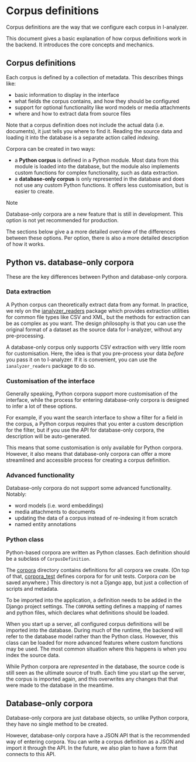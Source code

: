 # Corpus definitions

Corpus definitions are the way that we configure each corpus in I-analyzer.

This document gives a basic explanation of how corpus definitions work in the backend. It introduces the core concepts and mechanics.

## Corpus definitions

Each corpus is defined by a collection of metadata. This describes things like:

- basic information to display in the interface
- what fields the corpus contains, and how they should be configured
- support for optional functionality like word models or media attachments
- where and how to extract data from source files

Note that a corpus definition does not include the actual data (i.e. documents), it just tells you where to find it. Reading the source data and loading it into the database is a separate action called *indexing*.

Corpora can be created in two ways:

- a **Python corpus** is defined in a Python module. Most data from this module is loaded into the database, but the module also implements custom functions for complex functionality, such as data extraction.
- a **database-only corpus** is only represented in the database and does not use any custom Python functions. It offers less customisation, but is easier to create.

> [!NOTE]
> Database-only corpora are a new feature that is still in development. This option is not yet recommended for production.

The sections below give a a more detailed overview of the differences between these options. Per option, there is also a more detailed description of how it works.

## Python vs. database-only corpora

These are the key differences between Python and database-only corpora.

### Data extraction

A Python corpus can theoretically extract data from any format. In practice, we rely on the [ianalyzer_readers](https://ianalyzer-readers.readthedocs.io/en/latest/) package which provides extraction utilities for common file types like CSV and XML, but the methods for extraction can be as complex as you want. The design philosophy is that you can use the original format of a dataset as the source data for I-analyzer, without any pre-processing.

A database-only corpus only supports CSV extraction with very little room for customisation. Here, the idea is that you pre-process your data *before* you pass it on to I-analyzer. If it is convenient, you can use the `ianalyzer_readers` package to do so.

### Customisation of the interface

Generally speaking, Python corpora support more customisation of the interface, while the process for entering database-only corpora is designed to infer a lot of these options.

For example, if you want the search interface to show a filter for a field in the corpus, a Python corpus requires that you enter a custom description for the filter, but if you use the API for database-only corpora, the description will be auto-generated.

This means that some customisation is only available for Python corpora. However, it also means that database-only corpora can offer a more streamlined and accessible process for creating a corpus definition.

### Advanced functionality

Database-only corpora do not support some advanced functionality. Notably:
- word models (i.e. word embeddings)
- media attachments to documents
- updating the data of a corpus instead of re-indexing it from scratch
- named entity annotations

### Python class

Python-based corpora are written as Python classes. Each definition should be a subclass of `CorpusDefinition`.

The [corpora](/backend/corpora/) directory contains definitions for all corpora we create. (On top of that, [corpora_test](/backend/corpora_test/) defines corpora for for unit tests. Corpora *can* be saved anywhere.) This directory is not a Django app, but just a collection of scripts and metadata.

To be imported into the application, a definition needs to be added in the Django project settings. The `CORPORA` setting defines a mapping of names and python files, which declares what definitions should be loaded.

When you start up a server, all configured corpus definitions will be imported into the database. During much of the runtime, the backend will refer to the database model rather than the Python class. However, this class can be loaded for more advanced features where custom functions may be used. The most common situation where this happens is when you index the source data.

While Python corpora are *represented* in the database, the source code is still seen as the ultimate source of truth. Each time you start up the server, the corpus is imported again, and this overwrites any changes that that were made to the database in the meantime.

## Database-only corpora

Database-only corpora are just database objects, so unlike Python corpora, they have no single method to be created.

However, database-only corpora have a JSON API that is the recommended way of entering corpora. You can write a corpus definition as a JSON and import it  through the API. In the future, we also plan to have a form that connects to this API.
